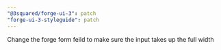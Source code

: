 ```yaml
---
"@3squared/forge-ui-3": patch
"forge-ui-3-styleguide": patch
---
```


Change the forge form feild to make sure the input takes up the full width
